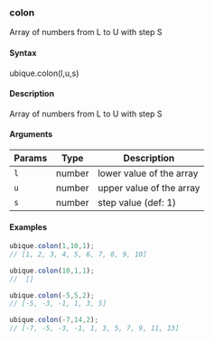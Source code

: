 ### colon

Array of numbers from L to U with step S


#### Syntax

ubique.colon(l,u,s)


#### Description

Array of numbers from L to U with step S  



#### Arguments

|Params|Type|Description
|---------|----|-----------
|`l` | number | lower value of the array
|`u` | number | upper value of the array
|`s` | number | step value (def: 1)


#### Examples

```js
ubique.colon(1,10,1);
// [1, 2, 3, 4, 5, 6, 7, 8, 9, 10]

ubique.colon(10,1,1);
//  []

ubique.colon(-5,5,2);
// [-5, -3, -1, 1, 3, 5]

ubique.colon(-7,14,2);
// [-7, -5, -3, -1, 1, 3, 5, 7, 9, 11, 13]
```

